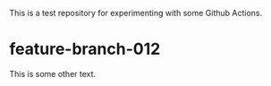 This is a test repository for experimenting with some Github Actions.

# feature-branch-012
This is some other text.
